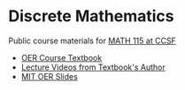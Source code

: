 # Discrete Mathematics
Public course materials for [MATH 115 at CCSF](https://www.ccsf.edu/node/162686)

* [OER Course Textbook](https://ccsf-math-115.github.io/textbook/mcs_2018_cropped.pdf)
* [Lecture Videos from Textbook's Author](https://www.youtube.com/playlist?list=PLUl4u3cNGP60UlabZBeeqOuoLuj_KNphQ)
* [MIT OER Slides](https://github.com/ccsf-math-115/slides)
